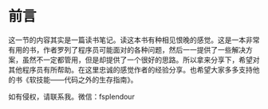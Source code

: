 # 前言

这一节的内容其实是一篇读书笔记。读这本书有种相见恨晚的感觉。这是一本非常有用的书，作者罗列了程序员可能面对的各种问题，然后一一提供了一些解决方案，虽然不一定都管用，但是却提供了一个很好的思路。所以拿来分享下，希望对其他程序员有所帮助。在这里忠诚的感觉作者的经验分享。也希望大家多多支持他的书《软技能——代码之外的生存指南》。

如有侵权，请联系我。微信：fsplendour